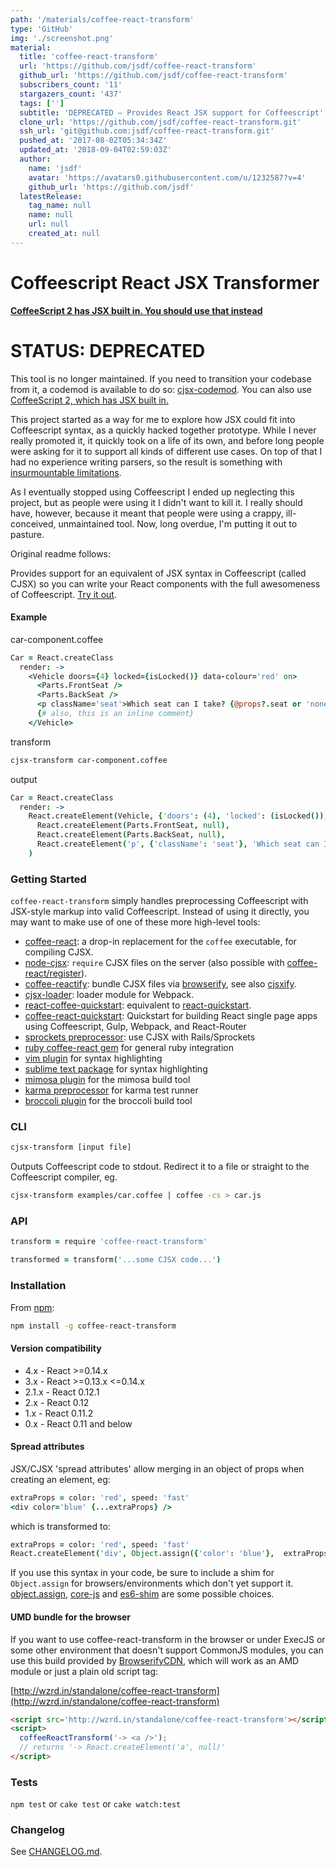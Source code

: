 ```yaml
---
path: '/materials/coffee-react-transform'
type: 'GitHub'
img: './screenshot.png'
material:
  title: 'coffee-react-transform'
  url: 'https://github.com/jsdf/coffee-react-transform'
  github_url: 'https://github.com/jsdf/coffee-react-transform'
  subscribers_count: '11'
  stargazers_count: '437'
  tags: ['']
  subtitle: 'DEPRECATED – Provides React JSX support for Coffeescript'
  clone_url: 'https://github.com/jsdf/coffee-react-transform.git'
  ssh_url: 'git@github.com:jsdf/coffee-react-transform.git'
  pushed_at: '2017-08-02T05:34:34Z'
  updated_at: '2018-09-04T02:59:03Z'
  author:
    name: 'jsdf'
    avatar: 'https://avatars0.githubusercontent.com/u/1232587?v=4'
    github_url: 'https://github.com/jsdf'
  latestRelease:
    tag_name: null
    name: null
    url: null
    created_at: null
---
```

# Coffeescript React JSX Transformer


**[CoffeeScript 2 has JSX built in. You should use that instead](http://coffeescript.org/v2/#jsx)**


# STATUS: DEPRECATED

This tool is no longer maintained. If you need to transition your codebase from
it, a codemod is available to do so: [cjsx-codemod](https://github.com/jsdf/cjsx-codemod). You can also use [CoffeeScript 2, which has JSX built in.](http://coffeescript.org/v2/#jsx)


This project started as a way for me to explore how JSX could fit into
Coffeescript syntax, as a quickly hacked together prototype. While I never
really promoted it, it quickly took on a life of its own, and before long people
were asking for it to support all kinds of different use cases. On top of that I
had no experience writing parsers, so the result is something with 
[insurmountable limitations](https://github.com/jsdf/coffee-react/issues/32).

As I eventually stopped using Coffeescript I ended up neglecting this project,
but as people were using it I didn't want to kill it. I really should have,
however, because it meant that people were using a crappy, ill-conceived,
unmaintained tool. Now, long overdue, I'm putting it out to pasture.

Original readme follows:

Provides support for an equivalent of JSX syntax in Coffeescript (called CJSX) so you can write your React components with the full awesomeness of Coffeescript. [Try it out](https://jsdf.github.io/coffee-react-transform/).

#### Example

car-component.coffee

```coffee
Car = React.createClass
  render: ->
    <Vehicle doors={4} locked={isLocked()} data-colour='red' on>
      <Parts.FrontSeat />
      <Parts.BackSeat />
      <p className='seat'>Which seat can I take? {@props?.seat or 'none'}</p>
      {# also, this is an inline comment}
    </Vehicle>
```

transform

```bash
cjsx-transform car-component.coffee
```

output

```coffee
Car = React.createClass
  render: ->
    React.createElement(Vehicle, {'doors': (4), 'locked': (isLocked()), 'data-colour': 'red', 'on': true},
      React.createElement(Parts.FrontSeat, null),
      React.createElement(Parts.BackSeat, null),
      React.createElement('p', {'className': 'seat'}, 'Which seat can I take? ', (@props?.seat or 'none'))
    )
```

### Getting Started
`coffee-react-transform` simply handles preprocessing Coffeescript with JSX-style markup into valid Coffeescript. Instead of using it directly, you may want to make use of one of these more high-level tools:
- [coffee-react](https://github.com/jsdf/coffee-react): a drop-in replacement for the `coffee` executable, for compiling CJSX.
- [node-cjsx](https://github.com/SimonDegraeve/node-cjsx): `require` CJSX files on the server (also possible with [coffee-react/register](https://github.com/jsdf/coffee-react)).
- [coffee-reactify](https://github.com/jsdf/coffee-reactify): bundle CJSX files via [browserify](https://github.com/substack/node-browserify), see also [cjsxify](https://github.com/SimonDegraeve/cjsxify).
- [cjsx-loader](https://github.com/KyleAMathews/cjsx-loader): loader module for Webpack.
- [react-coffee-quickstart](https://github.com/SimonDegraeve/react-coffee-quickstart): equivalent to [react-quickstart](https://github.com/andreypopp/react-quickstart).
- [coffee-react-quickstart](https://github.com/KyleAMathews/coffee-react-quickstart): Quickstart for building React single page apps using Coffeescript, Gulp, Webpack, and React-Router
- [sprockets preprocessor](https://github.com/jsdf/sprockets-coffee-react): use CJSX with Rails/Sprockets
- [ruby coffee-react gem](https://github.com/jsdf/ruby-coffee-react) for general ruby integration
- [vim plugin](https://github.com/mtscout6/vim-cjsx) for syntax highlighting
- [sublime text package](https://github.com/Guidebook/sublime-cjsx) for syntax highlighting
- [mimosa plugin](https://github.com/mtscout6/mimosa-cjsx) for the mimosa build tool
- [karma preprocessor](https://github.com/mtscout6/karma-cjsx-preprocessor) for karma test runner
- [broccoli plugin](https://github.com/ghempton/broccoli-cjsx) for the broccoli build tool

### CLI

```bash
cjsx-transform [input file]
```
Outputs Coffeescript code to stdout. Redirect it to a file or straight to the Coffeescript compiler, eg.
```bash
cjsx-transform examples/car.coffee | coffee -cs > car.js
```

### API
```coffee
transform = require 'coffee-react-transform'

transformed = transform('...some CJSX code...')
```

### Installation
From [npm](https://www.npmjs.org/):
```bash
npm install -g coffee-react-transform
```

#### Version compatibility
- 4.x - React >=0.14.x
- 3.x - React >=0.13.x <=0.14.x
- 2.1.x - React 0.12.1
- 2.x - React 0.12
- 1.x - React 0.11.2
- 0.x - React 0.11 and below

#### Spread attributes
JSX/CJSX 'spread attributes' allow merging in an object of props when creating an element, eg:
```coffee
extraProps = color: 'red', speed: 'fast'
<div color='blue' {...extraProps} />
```
which is transformed to:
```coffee
extraProps = color: 'red', speed: 'fast'
React.createElement('div', Object.assign({'color': 'blue'},  extraProps)
```

If you use this syntax in your code, be sure to include a shim for `Object.assign` for browsers/environments which don't yet support it. [object.assign](https://www.npmjs.org/package/object.assign), [core-js](https://github.com/zloirock/core-js) and 
[es6-shim](https://github.com/es-shims/es6-shim) are some possible choices.

#### UMD bundle for the browser
If you want to use coffee-react-transform in the browser or under ExecJS or some other environment that doesn't support CommonJS modules, you can use this build provided by [BrowserifyCDN](wzrd.in), which will work as an AMD module or just a plain old script tag:

[http://wzrd.in/standalone/coffee-react-transform](http://wzrd.in/standalone/coffee-react-transform)

```html
<script src='http://wzrd.in/standalone/coffee-react-transform'></script>
<script>
  coffeeReactTransform('-> <a />');
  // returns '-> React.createElement('a', null)'
</script>
```


### Tests

`npm test` or `cake test` or `cake watch:test`

### Changelog

See [CHANGELOG.md](CHANGELOG.md).
